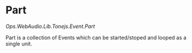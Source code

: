 # Part

*Ops.WebAudio.Lib.Tonejs.Event.Part*

Part is a collection of Events which can be started/stoped and looped as a single unit.

